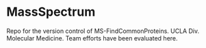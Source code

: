 MassSpectrum
============

Repo for the version control of MS-FindCommonProteins.
UCLA Div. Molecular Medicine. 
Team efforts have been evaluated here.
